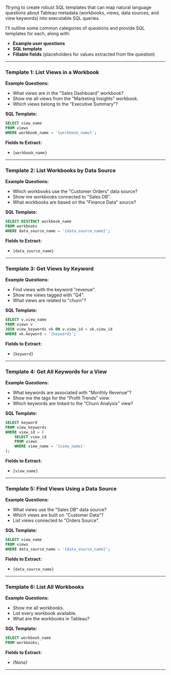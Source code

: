 Ttrying to create robust SQL templates that can map natural language questions about Tableau metadata (workbooks, views, data sources, and view keywords) into executable SQL queries.

I'll outline some common categories of questions and provide SQL templates for each, along with:

- **Example user questions**
- **SQL template**
- **Fillable fields** (placeholders for values extracted from the question)

---

### **Template 1: List Views in a Workbook**
**Example Questions:**
- What views are in the "Sales Dashboard" workbook?
- Show me all views from the "Marketing Insights" workbook.
- Which views belong to the "Executive Summary"?

**SQL Template:**
```sql
SELECT view_name
FROM views
WHERE workbook_name = '{workbook_name}';
```

**Fields to Extract:**
- `{workbook_name}`

---

### **Template 2: List Workbooks by Data Source**
**Example Questions:**
- Which workbooks use the "Customer Orders" data source?
- Show me workbooks connected to "Sales DB".
- What workbooks are based on the "Finance Data" source?

**SQL Template:**
```sql
SELECT DISTINCT workbook_name
FROM workbooks
WHERE data_source_name = '{data_source_name}';
```

**Fields to Extract:**
- `{data_source_name}`

---

### **Template 3: Get Views by Keyword**
**Example Questions:**
- Find views with the keyword "revenue".
- Show me views tagged with "Q4".
- What views are related to "churn"?

**SQL Template:**
```sql
SELECT v.view_name
FROM views v
JOIN view_keywords vk ON v.view_id = vk.view_id
WHERE vk.keyword = '{keyword}';
```

**Fields to Extract:**
- `{keyword}`

---

### **Template 4: Get All Keywords for a View**
**Example Questions:**
- What keywords are associated with "Monthly Revenue"?
- Show me the tags for the "Profit Trends" view.
- Which keywords are linked to the "Churn Analysis" view?

**SQL Template:**
```sql
SELECT keyword
FROM view_keywords
WHERE view_id = (
    SELECT view_id
    FROM views
    WHERE view_name = '{view_name}'
);
```

**Fields to Extract:**
- `{view_name}`

---

### **Template 5: Find Views Using a Data Source**
**Example Questions:**
- What views use the "Sales DB" data source?
- Which views are built on "Customer Data"?
- List views connected to "Orders Source".

**SQL Template:**
```sql
SELECT view_name
FROM views
WHERE data_source_name = '{data_source_name}';
```

**Fields to Extract:**
- `{data_source_name}`

---

### **Template 6: List All Workbooks**
**Example Questions:**
- Show me all workbooks.
- List every workbook available.
- What are the workbooks in Tableau?

**SQL Template:**
```sql
SELECT workbook_name
FROM workbooks;
```

**Fields to Extract:**
- *(None)*

---
